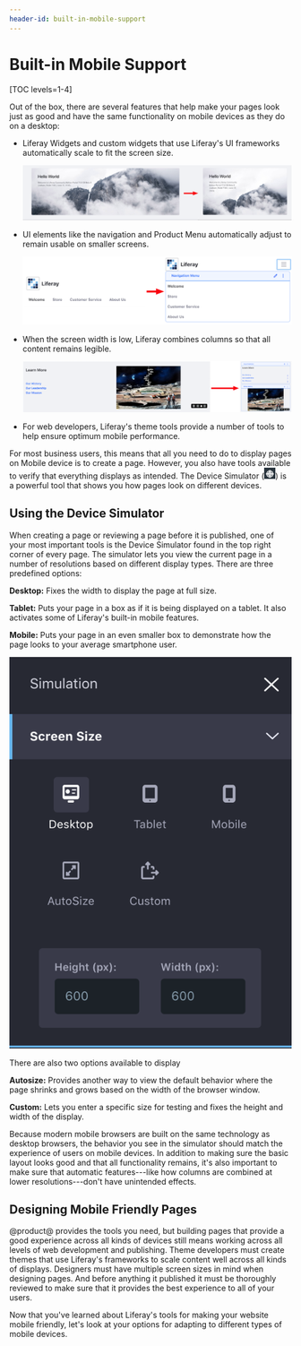 ```yaml
---
header-id: built-in-mobile-support
---
```


# Built-in Mobile Support

[TOC levels=1-4]

Out of the box, there are several features that help make your pages look just
as good and have the same functionality on mobile devices as they do on
a desktop:

-  Liferay Widgets and custom widgets that use Liferay's UI frameworks 
   automatically scale to fit the screen size.

    ![Figure 1: A widget adjusts its size.](../../../../../images/widget-adjustment.png)

-  UI elements like the navigation and Product Menu automatically adjust to
   remain usable on smaller screens.

    ![Figure 2: The main navigation adjusts its size.](../../../../../images/navigation-adjustment.png)

-  When the screen width is low, Liferay combines columns so that all 
   content remains legible.

    ![Figure 3: Columns combine.](../../../../../images/columns-adjustment.png) 
 
-  For web developers, Liferay's theme tools provide a number of tools to help
   ensure optimum mobile performance.

For most business users, this means that all you need to do to display pages on 
Mobile device is to create a page. However, you also have tools available to
verify that everything displays as intended. The Device Simulator
(![Simulation](../../../../../images/icon-simulation.png)) is
a powerful tool that shows you how pages look on different devices. 

## Using the Device Simulator

When creating a page or reviewing a page before it is published, one of your 
most important tools is the Device Simulator found in the top right corner of 
every page. The simulator lets you view the current page in a number of 
resolutions based on different display types. There are three predefined 
options:

**Desktop:** Fixes the width to display the page at full size.

**Tablet:** Puts your page in a box as if it is being displayed on a tablet. It
also activates some of Liferay's built-in mobile features.

**Mobile:** Puts your page in an even smaller box to demonstrate how the page
looks to your average smartphone user.

![Figure 4: The Simulation panel defines multiple screen sizes.](../../../../../images/device-simulation.png) 

There are also two options available to display 

**Autosize:** Provides another way to view the default behavior where the page
shrinks and grows based on the width of the browser window.
 
**Custom:** Lets you enter a specific size for testing and fixes the height and
width of the display.

Because modern mobile browsers are built on the same technology as desktop
browsers, the behavior you see in the simulator should match the experience of
users on mobile devices. In addition to making sure the basic layout looks good
and that all functionality remains, it's also important to make sure that
automatic features---like how columns are combined at lower resolutions---don't
have unintended effects.

## Designing Mobile Friendly Pages

@product@ provides the tools you need, but building pages that provide a good 
experience across all kinds of devices still means working across all levels of
web development and publishing. Theme developers must create themes that use
Liferay's frameworks to scale content well across all kinds of displays.
Designers must have multiple screen sizes in mind when designing pages. And
before anything it published it must be thoroughly reviewed to make sure that it
provides the best experience to all of your users.

Now that you've learned about Liferay's tools for making your website mobile 
friendly, let's look at your options for adapting to different types of mobile 
devices.
